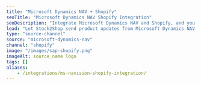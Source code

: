 ```yaml
---
title: "Microsoft Dynamics NAV + Shopify"
seoTitle: "Microsoft Dynamics NAV Shopify Integration"
seoDescription: "Integrate Microsoft Dynamics NAV and Shopify, and you'll be able to streamline your workflow, simplify the ordering process and save time - and money. Find out more about how a Microsoft Dynamics NAV Shopify Integration can help your business."
lead: "Let Stock2Shop send product updates from Microsoft Dynamics NAV to Shopify. In addition, online orders can be dropped off at an FTP location specified by you and trigger an instruction to your warehouse to fulfill. Here’s how we can help you streamline your workflow."
type: "source-channel"
source: "microsoft-dynamics-nav"
channel: "shopify"
image: "/images/sap-shopify.png"
imageAlt: source_name logo
tags: []
aliases:
    - /integrations/ms-navision-shopify-integration/
---
```

    